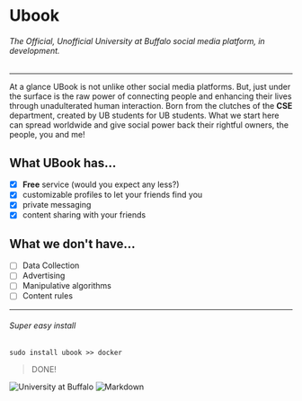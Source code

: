 # Ubook 

###### The Official, Unofficial University at Buffalo social media platform, in development.
___
At a glance UBook is not unlike other social media platforms. But, just under the surface is the raw power of
connecting people and enhancing their lives through unadulterated human interaction. Born from the clutches of the
**CSE** department, created by UB students for UB students. What we start here can spread worldwide and give social
power back their rightful owners, the people, you and me!

## What UBook has...
- [x] **Free** service (would you expect any less?)
- [x] customizable profiles to let your friends find you
- [x] private messaging
- [x] content sharing with your friends

## What we don't have...
- [ ] Data Collection
- [ ] Advertising
- [ ] Manipulative algorithms
- [ ] Content rules
___


###### Super easy install
```$xslt
sudo install ubook >> docker
```

> DONE!



![University at Buffalo](http://www.buffalo.edu/content/www/brand/identity/university-logo-and-marks/jcr:content/par/image_13.img.209.auto.png/1460123040155.png
"UB")
![Markdown](https://d33wubrfki0l68.cloudfront.net/d2ee4ca35ede2ecd2d2b1257481e56ebfcf13570/34d25/assets/images/tool-icons/markdown-here.png
"Markdown")

